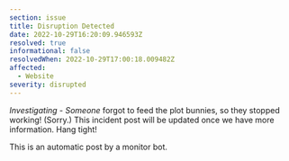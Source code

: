 ```yaml
---
section: issue
title: Disruption Detected
date: 2022-10-29T16:20:09.946593Z
resolved: true
informational: false
resolvedWhen: 2022-10-29T17:00:18.009482Z
affected:
  - Website
severity: disrupted
---
```

*Investigating* - _Someone_ forgot to feed the plot bunnies, so they stopped working! (Sorry.) This incident post will be updated once we have more information. Hang tight!

This is an automatic post by a monitor bot.
        
